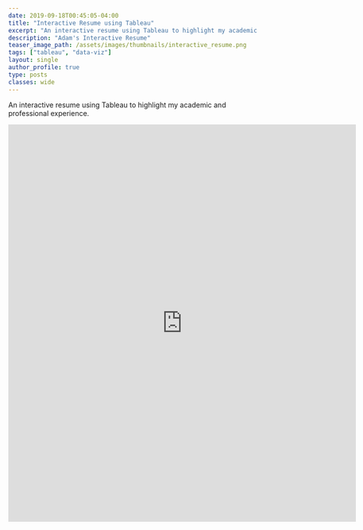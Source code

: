 ```yaml
---
date: 2019-09-18T00:45:05-04:00
title: "Interactive Resume using Tableau"
excerpt: "An interactive resume using Tableau to highlight my academic and professional experience."
description: "Adam's Interactive Resume"
teaser_image_path: /assets/images/thumbnails/interactive_resume.png
tags: ["tableau", "data-viz"]
layout: single
author_profile: true
type: posts
classes: wide
---
```


An interactive resume using Tableau to highlight my academic and professional experience.  


<iframe seamless frameborder="0" src="https://public.tableau.com/shared/8HFH4MZR2?:embed=y:display_count=yes&:showVizHome=no" width = '700' height = '800' scrolling='no' ></iframe>

